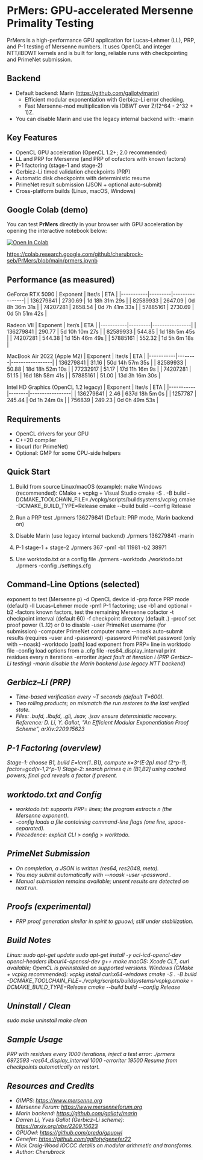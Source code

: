 PrMers: GPU-accelerated Mersenne Primality Testing
==================================================

PrMers is a high-performance GPU application for Lucas–Lehmer (LL), PRP, and P-1
testing of Mersenne numbers. It uses OpenCL and integer NTT/IBDWT kernels and is
built for long, reliable runs with checkpointing and PrimeNet submission.

Backend
-------
- Default backend: Marin (https://github.com/galloty/marin)
  - Efficient modular exponentiation with Gerbicz–Li error checking.
  - Fast Mersenne-mod multiplication via IDBWT over Z/(2^64 - 2^32 + 1)Z.
- You can disable Marin and use the legacy internal backend with: -marin

Key Features
------------
- OpenCL GPU acceleration (OpenCL 1.2+; 2.0 recommended)
- LL and PRP for Mersenne (and PRP of cofactors with known factors)
- P-1 factoring (stage-1 and stage-2)
- Gerbicz–Li timed validation checkpoints (PRP)
- Automatic disk checkpoints with deterministic resume
- PrimeNet result submission (JSON + optional auto-submit)
- Cross-platform builds (Linux, macOS, Windows)

Google Colab (demo)
-------------------
You can test **PrMers** directly in your browser with GPU acceleration by opening the interactive notebook below:

[![Open In Colab](https://colab.research.google.com/assets/colab-badge.svg)](
https://colab.research.google.com/github/cherubrock-seb/PrMers/blob/main/prmers.ipynb)

https://colab.research.google.com/github/cherubrock-seb/PrMers/blob/main/prmers.ipynb


Performance (as measured)
-------------------------
GeForce RTX 5090
  | Exponent  | Iter/s  | ETA            |
  |-----------|---------|----------------|
  | 136279841 | 2730.69 | 1d 18h 31m 29s |
  | 82589933  | 2647.09 | 0d 8h 36m 31s  |
  | 74207281  | 2658.54 | 0d 7h 41m 33s  |
  | 57885161  | 2730.69 | 0d 5h 51m 42s  |

Radeon VII
  | Exponent  | Iter/s  | ETA            |
  |-----------|---------|----------------|
  | 136279841 | 290.77  | 5d 10h 10m 27s |
  | 82589933  | 544.85  | 1d 18h 5m 45s  |
  | 74207281  | 544.38  | 1d 15h 46m 49s |
  | 57885161  | 552.32  | 1d 5h 6m 18s   |

MacBook Air 2022 (Apple M2)
  | Exponent  | Iter/s | ETA             |
  |-----------|--------|-----------------|
  | 136279841 | 31.16  | 50d 14h 57m 35s |
  | 82589933  | 50.88  | 18d 18h 52m 10s |
  | 77232917  | 51.17  | 17d 11h 16m 9s  |
  | 74207281  | 51.15  | 16d 18h 58m 41s |
  | 57885161  | 51.00  | 13d 3h 16m 30s  |

Intel HD Graphics (OpenCL 1.2 legacy)
  | Exponent  | Iter/s | ETA             |
  |-----------|--------|-----------------|
  | 136279841 | 2.46   | 637d 18h 5m 0s  |
  | 1257787   | 245.44 | 0d 1h 24m 0s    |
  | 756839    | 249.23 | 0d 0h 49m 53s   |

Requirements
------------
- OpenCL drivers for your GPU
- C++20 compiler
- libcurl (for PrimeNet)
- Optional: GMP for some CPU-side helpers

Quick Start
-----------
1) Build from source
   Linux/macOS (example):
     make
   Windows (recommended): CMake + vcpkg + Visual Studio
     cmake -S . -B build -DCMAKE_TOOLCHAIN_FILE=./vcpkg/scripts/buildsystems/vcpkg.cmake -DCMAKE_BUILD_TYPE=Release
     cmake --build build --config Release

2) Run a PRP test
   ./prmers 136279841
   (Default: PRP mode, Marin backend on)

3) Disable Marin (use legacy internal backend)
   ./prmers 136279841 -marin

4) P-1 stage-1 + stage-2
   ./prmers 367 -pm1 -b1 11981 -b2 38971

5) Use worktodo.txt or a config file
   ./prmers -worktodo ./worktodo.txt
   ./prmers -config ./settings.cfg

Command-Line Options (selected)
-------------------------------
<p>                 exponent to test (Mersenne p)
-d <id>            OpenCL device id
-prp               force PRP mode (default)
-ll                Lucas–Lehmer mode
-pm1               P-1 factoring; use -b1 <B1> and optional -b2 <B2>
-factors <csv>     known factors, test the remaining Mersenne cofactor
-t <sec>           checkpoint interval (default 60)
-f <path>          checkpoint directory (default .)
-proof <k>         set proof power (1..12) or 0 to disable
-user <name>       PrimeNet username (for submission)
-computer <name>   PrimeNet computer name
--noask            auto-submit results (requires -user and -password)
-password <pwd>    PrimeNet password (only with --noask)
-worktodo [path]   load exponent from PRP= line in worktodo file
-config <path>     load options from a .cfg file
-res64_display_interval <n>  print residues every n iterations
-erroriter <i>     inject fault at iteration i (PRP Gerbicz–Li testing)
-marin             disable the Marin backend (use legacy NTT backend)

Gerbicz–Li (PRP)
----------------
- Time-based verification every ~T seconds (default T=600).
- Two rolling products; on mismatch the run restores to the last verified state.
- Files: .bufd, .lbufd, .gli, .isav, .jsav ensure deterministic recovery.
Reference: D. Li, Y. Gallot, "An Efficient Modular Exponentiation Proof Scheme", arXiv:2209.15623

P-1 Factoring (overview)
------------------------
Stage-1:
  choose B1, build E=lcm(1..B1), compute x=3^(E·2p) mod (2^p-1), factor=gcd(x-1,2^p-1)
Stage-2:
  search primes q in (B1,B2] using cached powers; final gcd reveals a factor if present.

worktodo.txt and Config
-----------------------
- worktodo.txt: supports PRP= lines; the program extracts n (the Mersenne exponent).
- -config loads a file containing command-line flags (one line, space-separated).
- Precedence: explicit CLI > config > worktodo.

PrimeNet Submission
-------------------
- On completion, a JSON is written (res64, res2048, meta).
- You may submit automatically with --noask -user <name> -password <pwd>.
- Manual submission remains available; unsent results are detected on next run.

Proofs (experimental)
---------------------
- PRP proof generation similar in spirit to gpuowl; still under stabilization.

Build Notes
-----------
Linux:
  sudo apt-get update
  sudo apt-get install -y ocl-icd-opencl-dev opencl-headers libcurl4-openssl-dev g++ make
macOS:
  Xcode CLT, curl available; OpenCL is preinstalled on supported versions.
Windows (CMake + vcpkg recommended):
  vcpkg install curl:x64-windows
  cmake -S . -B build -DCMAKE_TOOLCHAIN_FILE=./vcpkg/scripts/buildsystems/vcpkg.cmake -DCMAKE_BUILD_TYPE=Release
  cmake --build build --config Release

Uninstall / Clean
-----------------
sudo make uninstall
make clean

Sample Usage
------------
PRP with residues every 1000 iterations, inject a test error:
  ./prmers 6972593 -res64_display_interval 1000 -erroriter 19500
Resume from checkpoints automatically on restart.

Resources and Credits
---------------------
- GIMPS: https://www.mersenne.org
- Mersenne Forum: https://www.mersenneforum.org
- Marin backend: https://github.com/galloty/marin
- Darren Li, Yves Gallot (Gerbicz–Li scheme): https://arxiv.org/abs/2209.15623
- GPUOwl: https://github.com/preda/gpuowl
- Genefer: https://github.com/galloty/genefer22
- Nick Craig-Wood IOCCC details on modular arithmetic and transforms.
- Author: Cherubrock
